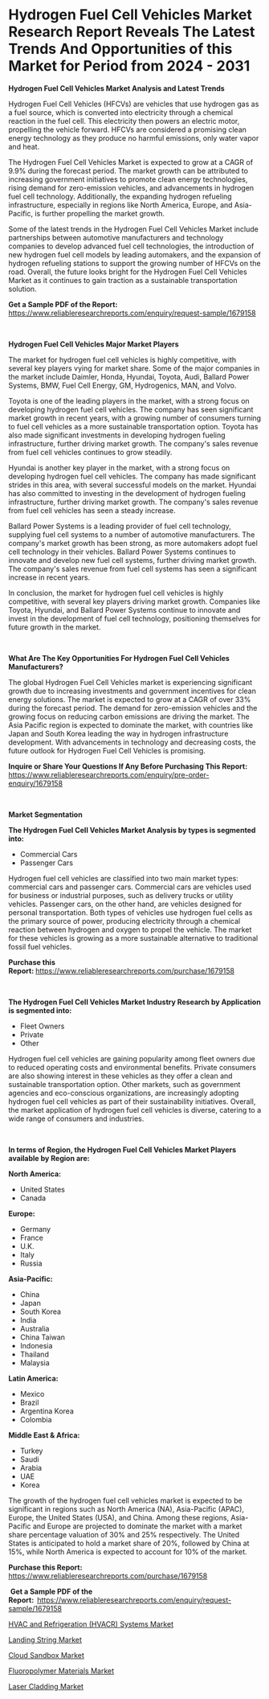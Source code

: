 <p><h1>Hydrogen Fuel Cell Vehicles Market Research Report Reveals The Latest Trends And Opportunities of this Market for Period from 2024 - 2031</h1></p><p><strong>Hydrogen Fuel Cell Vehicles Market Analysis and Latest Trends</strong></p>
<p><p>Hydrogen Fuel Cell Vehicles (HFCVs) are vehicles that use hydrogen gas as a fuel source, which is converted into electricity through a chemical reaction in the fuel cell. This electricity then powers an electric motor, propelling the vehicle forward. HFCVs are considered a promising clean energy technology as they produce no harmful emissions, only water vapor and heat.</p><p>The Hydrogen Fuel Cell Vehicles Market is expected to grow at a CAGR of 9.9% during the forecast period. The market growth can be attributed to increasing government initiatives to promote clean energy technologies, rising demand for zero-emission vehicles, and advancements in hydrogen fuel cell technology. Additionally, the expanding hydrogen refueling infrastructure, especially in regions like North America, Europe, and Asia-Pacific, is further propelling the market growth.</p><p>Some of the latest trends in the Hydrogen Fuel Cell Vehicles Market include partnerships between automotive manufacturers and technology companies to develop advanced fuel cell technologies, the introduction of new hydrogen fuel cell models by leading automakers, and the expansion of hydrogen refueling stations to support the growing number of HFCVs on the road. Overall, the future looks bright for the Hydrogen Fuel Cell Vehicles Market as it continues to gain traction as a sustainable transportation solution.</p></p>
<p><strong>Get a Sample PDF of the Report:&nbsp;</strong> <a href="https://www.reliableresearchreports.com/enquiry/request-sample/1679158">https://www.reliableresearchreports.com/enquiry/request-sample/1679158</a></p>
<p>&nbsp;</p>
<p><strong>Hydrogen Fuel Cell Vehicles Major Market Players</strong></p>
<p><p>The market for hydrogen fuel cell vehicles is highly competitive, with several key players vying for market share. Some of the major companies in the market include Daimler, Honda, Hyundai, Toyota, Audi, Ballard Power Systems, BMW, Fuel Cell Energy, GM, Hydrogenics, MAN, and Volvo.</p><p>Toyota is one of the leading players in the market, with a strong focus on developing hydrogen fuel cell vehicles. The company has seen significant market growth in recent years, with a growing number of consumers turning to fuel cell vehicles as a more sustainable transportation option. Toyota has also made significant investments in developing hydrogen fueling infrastructure, further driving market growth. The company's sales revenue from fuel cell vehicles continues to grow steadily.</p><p>Hyundai is another key player in the market, with a strong focus on developing hydrogen fuel cell vehicles. The company has made significant strides in this area, with several successful models on the market. Hyundai has also committed to investing in the development of hydrogen fueling infrastructure, further driving market growth. The company's sales revenue from fuel cell vehicles has seen a steady increase.</p><p>Ballard Power Systems is a leading provider of fuel cell technology, supplying fuel cell systems to a number of automotive manufacturers. The company's market growth has been strong, as more automakers adopt fuel cell technology in their vehicles. Ballard Power Systems continues to innovate and develop new fuel cell systems, further driving market growth. The company's sales revenue from fuel cell systems has seen a significant increase in recent years.</p><p>In conclusion, the market for hydrogen fuel cell vehicles is highly competitive, with several key players driving market growth. Companies like Toyota, Hyundai, and Ballard Power Systems continue to innovate and invest in the development of fuel cell technology, positioning themselves for future growth in the market.</p></p>
<p>&nbsp;</p>
<p><strong>What Are The Key Opportunities For Hydrogen Fuel Cell Vehicles Manufacturers?</strong></p>
<p><p>The global Hydrogen Fuel Cell Vehicles market is experiencing significant growth due to increasing investments and government incentives for clean energy solutions. The market is expected to grow at a CAGR of over 33% during the forecast period. The demand for zero-emission vehicles and the growing focus on reducing carbon emissions are driving the market. The Asia Pacific region is expected to dominate the market, with countries like Japan and South Korea leading the way in hydrogen infrastructure development. With advancements in technology and decreasing costs, the future outlook for Hydrogen Fuel Cell Vehicles is promising.</p></p>
<p><strong>Inquire or Share Your Questions If Any Before Purchasing This Report:</strong> <a href="https://www.reliableresearchreports.com/enquiry/pre-order-enquiry/1679158">https://www.reliableresearchreports.com/enquiry/pre-order-enquiry/1679158</a></p>
<p>&nbsp;</p>
<p><strong>Market Segmentation</strong></p>
<p><strong>The Hydrogen Fuel Cell Vehicles Market Analysis by types is segmented into:</strong></p>
<p><ul><li>Commercial Cars</li><li>Passenger Cars</li></ul></p>
<p><p>Hydrogen fuel cell vehicles are classified into two main market types: commercial cars and passenger cars. Commercial cars are vehicles used for business or industrial purposes, such as delivery trucks or utility vehicles. Passenger cars, on the other hand, are vehicles designed for personal transportation. Both types of vehicles use hydrogen fuel cells as the primary source of power, producing electricity through a chemical reaction between hydrogen and oxygen to propel the vehicle. The market for these vehicles is growing as a more sustainable alternative to traditional fossil fuel vehicles.</p></p>
<p><strong>Purchase this Report:&nbsp;</strong><a href="https://www.reliableresearchreports.com/purchase/1679158">https://www.reliableresearchreports.com/purchase/1679158</a></p>
<p>&nbsp;</p>
<p><strong>The Hydrogen Fuel Cell Vehicles Market Industry Research by Application is segmented into:</strong></p>
<p><ul><li>Fleet Owners</li><li>Private</li><li>Other</li></ul></p>
<p><p>Hydrogen fuel cell vehicles are gaining popularity among fleet owners due to reduced operating costs and environmental benefits. Private consumers are also showing interest in these vehicles as they offer a clean and sustainable transportation option. Other markets, such as government agencies and eco-conscious organizations, are increasingly adopting hydrogen fuel cell vehicles as part of their sustainability initiatives. Overall, the market application of hydrogen fuel cell vehicles is diverse, catering to a wide range of consumers and industries.</p></p>
<p>&nbsp;</p>
<p><strong>In terms of Region, the Hydrogen Fuel Cell Vehicles Market Players available by Region are:</strong></p>
<p>
    <p> <strong> North America: </strong>
        <ul>
            <li>United States</li>
            <li>Canada</li>
        </ul>
        </p> 
    <p> <strong> Europe: </strong>
        <ul>
            <li>Germany</li>
            <li>France</li>
            <li>U.K.</li>
            <li>Italy</li>
            <li>Russia</li>
        </ul>
        </p> 
    <p> <strong> Asia-Pacific: </strong>
        <ul>
            <li>China</li>
            <li>Japan</li>
            <li>South Korea</li>
            <li>India</li>
            <li>Australia</li>
            <li>China Taiwan</li>
            <li>Indonesia</li>
            <li>Thailand</li>
            <li>Malaysia</li>
        </ul>
        </p> 
    <p> <strong> Latin America: </strong>
        <ul>
            <li>Mexico</li>
            <li>Brazil</li>
            <li>Argentina Korea</li>
            <li>Colombia</li>
        </ul>
        </p> 
    <p> <strong> Middle East & Africa: </strong>
        <ul>
            <li>Turkey</li>
            <li>Saudi</li>
            <li>Arabia</li>
            <li>UAE</li>
            <li>Korea</li>
        </ul>
    </p>
    </p>
<p><p>The growth of the hydrogen fuel cell vehicles market is expected to be significant in regions such as North America (NA), Asia-Pacific (APAC), Europe, the United States (USA), and China. Among these regions, Asia-Pacific and Europe are projected to dominate the market with a market share percentage valuation of 30% and 25% respectively. The United States is anticipated to hold a market share of 20%, followed by China at 15%, while North America is expected to account for 10% of the market.</p></p>
<p><strong>Purchase this Report: </strong><a href="https://www.reliableresearchreports.com/purchase/1679158">https://www.reliableresearchreports.com/purchase/1679158</a></p>
<p>&nbsp;<strong>Get a Sample PDF of the Report:&nbsp;&nbsp;</strong><a href="https://www.reliableresearchreports.com/enquiry/request-sample/1679158">https://www.reliableresearchreports.com/enquiry/request-sample/1679158</a></p>
<p><strong></strong></p>
<p><p><a href="https://github.com/Angelnienowdseej3e45z3p8c/Market-Research-Report-List-1/blob/main/hvac-and-refrigeration-hvacr-systems-market.md">HVAC and Refrigeration (HVACR) Systems Market</a></p><p><a href="https://medium.com/@emilypena1936/landing-string-market-research-report-its-history-and-forecast-2024-to-2031-c53c7e4eca44">Landing String Market</a></p><p><a href="https://medium.com/@jessicajones1965/cloud-sandbox-market-research-report-its-history-and-forecast-2024-to-2031-9056e2e11e08">Cloud Sandbox Market</a></p><p><a href="https://github.com/YashRP12/Market-Research-Report-List-3/blob/main/fluoropolymer-materials-market.md">Fluoropolymer Materials Market</a></p><p><a href="https://medium.com/@emilypena1936/laser-cladding-market-size-reveals-the-best-marketing-channels-in-global-industry-43b366d78780">Laser Cladding Market</a></p></p>
